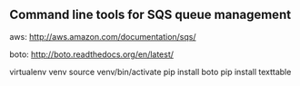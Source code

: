 Command line tools for SQS queue management
-------------------------------------------

aws: http://aws.amazon.com/documentation/sqs/

boto: http://boto.readthedocs.org/en/latest/

virtualenv venv
source venv/bin/activate
pip install boto
pip install texttable
